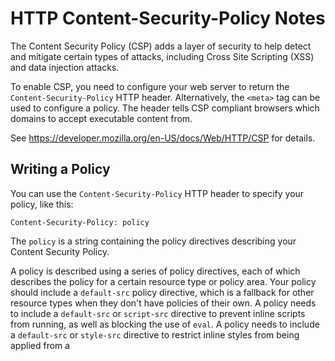 # HTTP Content-Security-Policy Notes

The Content Security Policy (CSP) adds a layer of security to help detect and
mitigate certain types of attacks, including Cross Site Scripting (XSS) and
data injection attacks.

To enable CSP, you need to configure your web server to return the
`Content-Security-Policy` HTTP header.  Alternatively, the `<meta>` tag can be
used to configure a policy.  The header tells CSP compliant browsers which
domains to accept executable content from.

See https://developer.mozilla.org/en-US/docs/Web/HTTP/CSP for details.


## Writing a Policy

You can use the `Content-Security-Policy` HTTP header to specify your policy,
like this:

```http
Content-Security-Policy: policy
```

The `policy` is a string containing the policy directives describing your
Content Security Policy.

A policy is described using a series of policy directives, each of which
describes the policy for a certain resource type or policy area.  Your policy
should include a `default-src` policy directive, which is a fallback for other
resource types when they don't have policies of their own.  A policy needs to
include a `default-src` or `script-src` directive to prevent inline scripts from
running, as well as blocking the use of `eval`.  A policy needs to include a
`default-src` or `style-src` directive to restrict inline styles from being
applied from a <style> element or a style attribute.

**Examples**

A web site administrator wants all content to come from the site's own origin
(this excludes subdomains.)

```http
Content-Security-Policy: default-src 'self'
```

A web site administrator wants to allow content from a trusted domain and all
its subdomains (it doesn't have to be the same domain that the CSP is set on.)

```http
Content-Security-Policy: default-src 'self' *.trusted.com
```

A web site administrator wants to allow users of a web application to include
images from any origin in their own content, but to restrict audio or video
media to trusted providers, and all scripts only to a specific server that hosts
trusted code.

```http
Content-Security-Policy: default-src 'self'; img-src *; media-src media1.com media2.com; script-src userscripts.example.com
```
